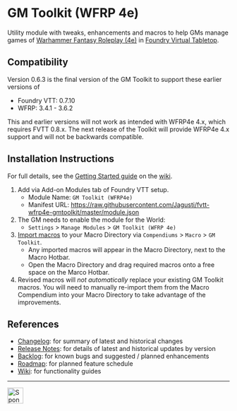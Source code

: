 # GM Toolkit (WFRP 4e)

Utility module with tweaks, enhancements and macros to help GMs manage games of [Warhammer Fantasy Roleplay (4e)](https://github.com/moo-man/WFRP4e-FoundryVTT) in [Foundry Virtual Tabletop](https://foundryvtt.com/). 

## Compatibility

Version 0.6.3 is the final version of the GM Toolkit to support these earlier versions of 
- Foundry VTT: 0.7.10
- WFRP: 3.4.1 - 3.6.2

 This and earlier versions will not work as intended with WFRP4e 4.x, which requires FVTT 0.8.x. The next release of the Toolkit will provide WFRP4e 4.x support and will not be backwards compatible. 

## Installation Instructions
For full details, see the [Getting Started guide](../../wiki/getting-started) on the [wiki](../../wiki).

1. Add via Add-on Modules tab of Foundry VTT setup.
   - Module Name: `GM Toolkit (WFRP4e)`
   - Manifest URL: https://raw.githubusercontent.com/Jagusti/fvtt-wfrp4e-gmtoolkit/master/module.json
2. The GM needs to enable the module for the World:
   - `Settings` > `Manage Modules` > `GM Toolkit (WFRP 4e)`
3. [Import macros](https://github.com/Jagusti/fvtt-wfrp4e-gmtoolkit/wiki/getting-started#macros) to your Macro Directory via `Compendiums` > `Macro` > `GM Toolkit`.
   - Any imported macros will appear in the Macro Directory, next to the Macro Hotbar.
   - Open the Macro Directory and drag required macros onto a free space on the Marco Hotbar. 
4. Revised macros will *not automatically* replace your existing GM Toolkit macros. You will need to manually re-import them from the Macro Compendium into your Macro Directory to take advantage of the improvements.

## References

* [Changelog](/CHANGELOG.md): for summary of latest and historical changes
* [Release Notes](../../releases): for details of latest and historical updates by version
* [Backlog](../../issues): for known bugs and suggested / planned enhancements
* [Roadmap](../../milestones): for planned feature schedule
* [Wiki](../../wiki): for functionality guides

---
<a href='https://ko-fi.com/jagusti' target='_blank'><img height='36' style='border:0px;height:36px;' src='https://uploads-ssl.webflow.com/5c14e387dab576fe667689cf/5cbed8a433a3f45a772abaf5_SupportMe_blue-p-500.png' border='0' alt='Sponsor my WFRP / Foundry addiction at ko-fi.com' />